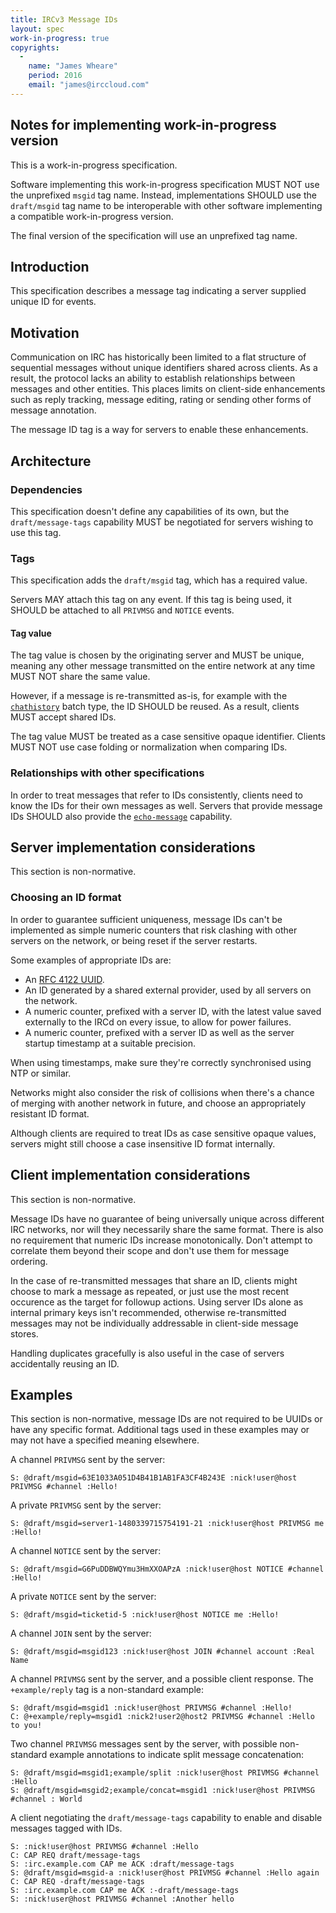 ```yaml
---
title: IRCv3 Message IDs
layout: spec
work-in-progress: true
copyrights:
  -
    name: "James Wheare"
    period: 2016
    email: "james@irccloud.com"
---
```


## Notes for implementing work-in-progress version

This is a work-in-progress specification.

Software implementing this work-in-progress specification MUST NOT use the
unprefixed `msgid` tag name. Instead, implementations SHOULD use
the `draft/msgid` tag name to be interoperable with other software
implementing a compatible work-in-progress version.

The final version of the specification will use an unprefixed tag name.

## Introduction

This specification describes a message tag indicating a server supplied unique ID for events.

## Motivation

Communication on IRC has historically been limited to a flat structure of sequential messages without unique identifiers shared across clients. As a result, the protocol lacks an ability to establish relationships between messages and other entities. This places limits on client-side enhancements such as reply tracking, message editing, rating or sending other forms of message annotation.

The message ID tag is a way for servers to enable these enhancements.

## Architecture

### Dependencies

This specification doesn't define any capabilities of its own, but the `draft/message-tags` capability MUST be negotiated for servers wishing to use this tag.

### Tags

This specification adds the `draft/msgid` tag, which has a required value.

Servers MAY attach this tag on any event. If this tag is being used, it SHOULD be attached to all `PRIVMSG` and `NOTICE` events.

#### Tag value

The tag value is chosen by the originating server and MUST be unique, meaning any other message transmitted on the entire network at any time MUST NOT share the same value.

However, if a message is re-transmitted as-is, for example with the [`chathistory`](./batch/chathistory-3.3.html) batch type, the ID SHOULD be reused. As a result, clients MUST accept shared IDs.

The tag value MUST be treated as a case sensitive opaque identifier. Clients MUST NOT use case folding or normalization when comparing IDs.

### Relationships with other specifications

In order to treat messages that refer to IDs consistently, clients need to know the IDs for their own messages as well. Servers that provide message IDs SHOULD also provide the [`echo-message`](./echo-message-3.2.html) capability.

## Server implementation considerations

This section is non-normative.

### Choosing an ID format

In order to guarantee sufficient uniqueness, message IDs can't be implemented as simple numeric counters that risk clashing with other servers on the network, or being reset if the server restarts.

Some examples of appropriate IDs are:

* An [RFC 4122 UUID](https://tools.ietf.org/html/rfc4122).
* An ID generated by a shared external provider, used by all servers on the network.
* A numeric counter, prefixed with a server ID, with the latest value saved externally to the IRCd on every issue, to allow for power failures.
* A numeric counter, prefixed with a server ID as well as the server startup timestamp at a suitable precision.

When using timestamps, make sure they're correctly synchronised using NTP or similar.

Networks might also consider the risk of collisions when there's a chance of merging with another network in future, and choose an appropriately resistant ID format.

Although clients are required to treat IDs as case sensitive opaque values, servers might still choose a case insensitive ID format internally.

## Client implementation considerations

This section is non-normative.

Message IDs have no guarantee of being universally unique across different IRC networks, nor will they necessarily share the same format. There is also no requirement that numeric IDs increase monotonically. Don't attempt to correlate them beyond their scope and don't use them for message ordering.

In the case of re-transmitted messages that share an ID, clients might choose to mark a message as repeated, or just use the most recent occurence as the target for followup actions. Using server IDs alone as internal primary keys isn't recommended, otherwise re-transmitted messages may not be individually addressable in client-side message stores.

Handling duplicates gracefully is also useful in the case of servers accidentally reusing an ID.

## Examples

This section is non-normative, message IDs are not required to be UUIDs or have any specific format. Additional tags used in these examples may or may not have a specified meaning elsewhere.

A channel `PRIVMSG` sent by the server:

    S: @draft/msgid=63E1033A051D4B41B1AB1FA3CF4B243E :nick!user@host PRIVMSG #channel :Hello!

A private `PRIVMSG` sent by the server:

    S: @draft/msgid=server1-1480339715754191-21 :nick!user@host PRIVMSG me :Hello!

A channel `NOTICE` sent by the server:

    S: @draft/msgid=G6PuDDBWQYmu3HmXXOAPzA :nick!user@host NOTICE #channel :Hello!

A private `NOTICE` sent by the server:

    S: @draft/msgid=ticketid-5 :nick!user@host NOTICE me :Hello!

A channel `JOIN` sent by the server:

    S: @draft/msgid=msgid123 :nick!user@host JOIN #channel account :Real Name

A channel `PRIVMSG` sent by the server, and a possible client response. The `+example/reply` tag is a non-standard example:

    S: @draft/msgid=msgid1 :nick!user@host PRIVMSG #channel :Hello!
    C: @+example/reply=msgid1 :nick2!user2@host2 PRIVMSG #channel :Hello to you!

Two channel `PRIVMSG` messages sent by the server, with possible non-standard example annotations to indicate split message concatenation:

    S: @draft/msgid=msgid1;example/split :nick!user@host PRIVMSG #channel :Hello
    S: @draft/msgid=msgid2;example/concat=msgid1 :nick!user@host PRIVMSG #channel : World

A client negotiating the `draft/message-tags` capability to enable and disable messages tagged with IDs.

    S: :nick!user@host PRIVMSG #channel :Hello
    C: CAP REQ draft/message-tags
    S: :irc.example.com CAP me ACK :draft/message-tags
    S: @draft/msgid=msgid-a :nick!user@host PRIVMSG #channel :Hello again
    C: CAP REQ -draft/message-tags
    S: :irc.example.com CAP me ACK :-draft/message-tags
    S: :nick!user@host PRIVMSG #channel :Another hello
